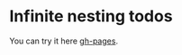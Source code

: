 # Infinite nesting todos

You can try it here [gh-pages](https://petya29.github.io/react-infinite-nesting/).
